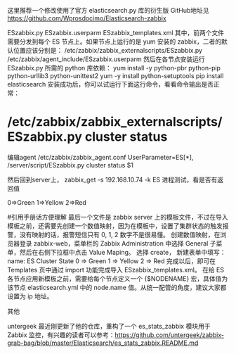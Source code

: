 这里推荐一个修改使用了官方 elasticsearch.py 库的衍生版 GitHub地址见
https://github.com/Wprosdocimo/Elasticsearch-zabbix

ESzabbix.py
ESzabbix.userparm
ESzabbix_templates.xml
其中，前两个文件需要分发到每个 ES 节点上。如果节点上运行的是 yum 安装的 zabbix，二者的默认位置应该分别是：
/etc/zabbix/zabbix_externalscripts/ESzabbix.py
/etc/zabbix/agent_include/ESzabbix.userparm
然后在各节点安装运行 ESzabbix.py 所需的 python 库依赖：
yum install -y python-pbr python-pip python-urllib3 python-unittest2
yum -y install python-setuptools
pip install elasticsearch
安装成功后，你可以试运行下面这行命令，看看命令输出是否正常：
# /etc/zabbix/zabbix_externalscripts/ESzabbix.py cluster status

编辑agent /etc/zabbix/zabbix_agent.conf
UserParameter=ES[*], /server/script/ESzabbix.py cluster status $1

然后回到server上，
zabbix_get -s 192.168.10.74 -k ES   进程测试，看是否有返回值

0=>Green
1=>Yellow
2=>Red

#引用手册话方便理解
最后一个文件是 zabbix server 上的模板文件，不过在导入模板之前，还需要先创建一个数值映射，因为在模板中，设置了集群状态的触发报警，没有映射的话，报警短信只有 0, 1, 2 数字不是很易懂。
创建数值映射，在浏览器登录 zabbix-web，菜单栏的 Zabbix Administration 中选择 General 子菜单，然后在右侧下拉框中点击 Value Maping。
选择 create， 新建表单中填写：
name: ES Cluster State
0 ⇒ Green 1 ⇒ Yellow 2 ⇒ Red
完成以后，即可在 Templates 页中通过 import 功能完成导入 ESzabbix_templates.xml。
在给 ES 各节点应用新模板之前，需要给每个节点定义一个 {$NODENAME} 宏，具体值为该节点 elasticsearch.yml 中的 node.name 值。从统一配管的角度，建议大家都设置为 ip 地址。


其他

untergeek 最近刚更新了他的仓库，重构了一个 es_stats_zabbix 模块用于 Zabbix 监控，有兴趣的读者可以参考：https://github.com/untergeek/zabbix-grab-bag/blob/master/Elasticsearch/es_stats_zabbix.README.md
